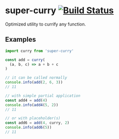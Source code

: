 # super-curry [![Build Status](https://travis-ci.com/kozlown/super-curry.svg?branch=master)](https://travis-ci.com/kozlown/super-curry)
Optimized utility to currify any function.

## Examples

```js
import curry from 'super-curry'

const add = curry(
  (a, b, c) => a + b + c
)

// it can be called normally
console.info(add(2, 6, 3))
// 11

// with simple partial application
const add4 = add(4)
console.info(add4(5, 2))
// 11

// or with placeholder(s)
const add6 = add(4, curry, 2)
console.info(add6(5))
// 11
```
